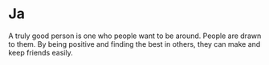 # Ja
A truly good person is one who people want to be around. People are drawn to them. By being positive and finding the best in others, they can make and keep friends easily.
